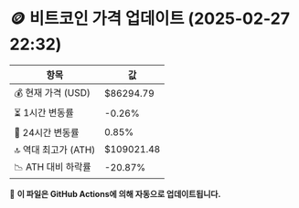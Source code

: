 # 🪙 비트코인 가격 업데이트 (2025-02-27 22:32)

| 항목                | 값 |
|--------------------|----------------|
| 💰 현재 가격 (USD) | $86294.79 |
| ⏳ 1시간 변동률    | -0.26% |
| 📆 24시간 변동률   | 0.85% |
| 🔝 역대 최고가 (ATH) | $109021.48 |
| 📉 ATH 대비 하락률 | -20.87% |

🔄 **이 파일은 GitHub Actions에 의해 자동으로 업데이트됩니다.**
